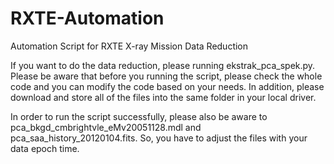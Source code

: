 # RXTE-Automation
Automation Script for RXTE X-ray Mission Data Reduction


If you want to do the data reduction, please running ekstrak_pca_spek.py. Please be aware that before you running the script, please check the whole code and you can modify the code based on your needs. In addition, please download and store all of the files into the same folder in your local driver.

In order to run the script successfully, please also be aware to pca_bkgd_cmbrightvle_eMv20051128.mdl and pca_saa_history_20120104.fits. So, you have to adjust the files with your data epoch time.
